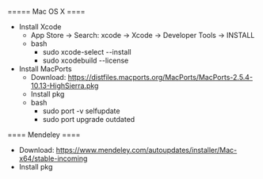 ===== Mac OS X ====

  * Install Xcode
    * App Store -> Search: xcode -> Xcode -> Developer Tools -> INSTALL
    * bash 
      * sudo xcode-select --install
      * sudo xcodebuild --license
  * Install MacPorts
    * Download: https://distfiles.macports.org/MacPorts/MacPorts-2.5.4-10.13-HighSierra.pkg
    * Install pkg
    * bash
      * sudo port -v selfupdate
      * sudo port upgrade outdated

==== Mendeley ====

  * Download: https://www.mendeley.com/autoupdates/installer/Mac-x64/stable-incoming
  * Install pkg

